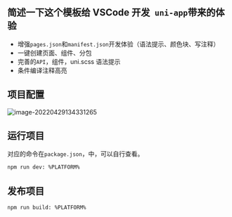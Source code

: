 ## **简述一下**这个模板给 VSCode 开发` uni-app`带来的体验

- 增强`pages.json`和`manifest.json`开发体验（语法提示、颜色块、写注释）
- 一键创建页面、组件、分包
- 完善的`API`，组件，uni.scss 语法提示
- 条件编译注释高亮

## 项目配置

![image-20220429134331265](https://s2.loli.net/2022/04/29/foQDHulNeEwhcAi.png)

## 运行项目

对应的命令在`package.json`，中，可以自行查看。

```bash
npm run dev: %PLATFORM%
```

## 发布项目

```bash
npm run build: %PLATFORM%
```
